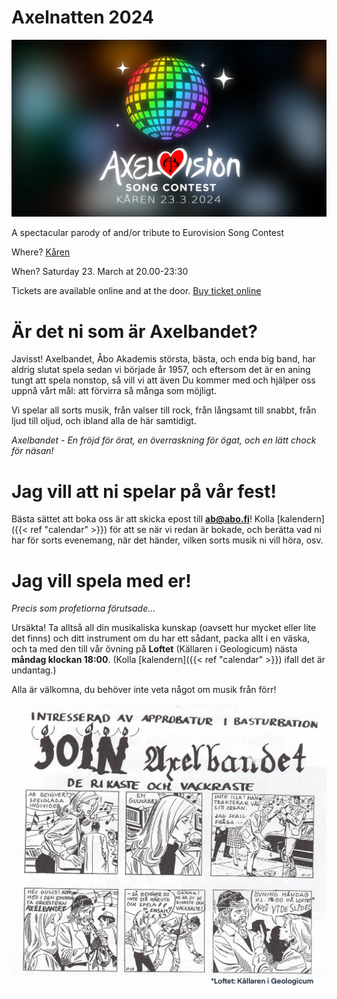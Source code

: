 # Axelnatten 2024

<img src="/axelnatten2024poster.webp" />

A spectacular parody of and/or tribute to Eurovision Song Contest

Where? <a class="axelnatten-link" href="https://maps.app.goo.gl/Xbc4jg1jxcP1AW5q9">Kåren</a>

When? Saturday 23. March at 20.00-23:30

Tickets are available online and at the door. <a class="axelnatten-link" href="https://fienta.com/axelnatten-2024-axelvision-song-contest">Buy ticket online</a>

# Är det ni som är Axelbandet?

Javisst! Axelbandet, Åbo Akademis största, bästa, och enda big band, har aldrig slutat spela sedan vi började år 1957, och eftersom det är en aning tungt att spela nonstop, så vill vi att även Du kommer med och hjälper oss uppnå vårt mål: att förvirra så många som möjligt.

Vi spelar all sorts musik, från valser till rock, från långsamt till snabbt, från ljud till oljud, och ibland alla de här samtidigt.

*Axelbandet - En fröjd för örat, en överraskning för ögat, och en lätt chock för näsan!*

# Jag vill att ni spelar på vår fest!

Bästa sättet att boka oss är att skicka epost till **ab@abo.fi**! Kolla [kalendern]({{< ref "calendar" >}}) för att se när vi redan är bokade, och berätta vad ni har för sorts evenemang, när det händer, vilken sorts musik ni vill höra, osv.

# Jag vill spela med er!

*Precis som profetiorna förutsade...*

Ursäkta! Ta alltså all din musikaliska kunskap (oavsett hur mycket eller lite det finns) och ditt instrument om du har ett sådant, packa allt i en väska, och ta med den till vår övning på **Loftet** (Källaren i Geologicum) nästa **måndag klockan 18:00**. (Kolla [kalendern]({{< ref "calendar" >}}) ifall det är undantag.)

Alla är välkomna, du behöver inte veta något om musik från förr!

[![Axelbandet comic](/comic.jpg)](/comic.jpg)
